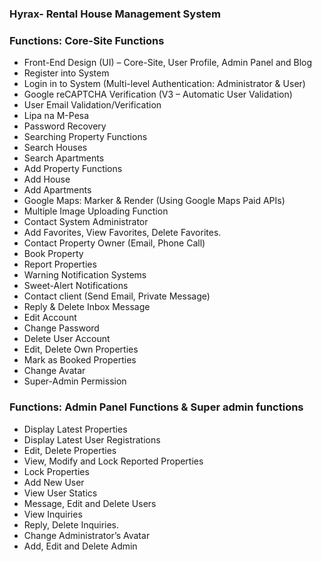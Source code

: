 ### Hyrax- Rental House Management System
	
### Functions: Core-Site Functions
- Front-End Design (UI) – Core-Site, User Profile, Admin Panel and Blog
- Register into System
- Login in to System (Multi-level Authentication: Administrator & User)
- Google reCAPTCHA Verification (V3 – Automatic User Validation)
- User Email Validation/Verification
- Lipa na M-Pesa
- Password Recovery
- Searching Property Functions
- Search Houses
- Search Apartments
- Add Property Functions
- Add House
- Add Apartments
- Google Maps: Marker & Render (Using Google Maps Paid APIs)
- Multiple Image Uploading Function
- Contact System Administrator
- Add Favorites, View Favorites, Delete Favorites.
- Contact Property Owner (Email, Phone Call)
- Book Property
- Report Properties
- Warning Notification Systems
- Sweet-Alert Notifications
- Contact client (Send Email, Private Message)
- Reply & Delete Inbox Message
- Edit Account
- Change Password
- Delete User Account
- Edit, Delete Own Properties
- Mark as Booked Properties
- Change Avatar
- Super-Admin Permission

### Functions: Admin Panel Functions & Super admin functions
- Display Latest Properties
- Display Latest User Registrations
- Edit, Delete Properties
- View, Modify and Lock Reported Properties
- Lock Properties
- Add New User
- View User Statics
- Message, Edit and Delete Users
- View Inquiries
- Reply, Delete Inquiries.
- Change Administrator’s Avatar
- Add, Edit and Delete Admin

